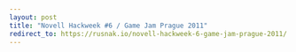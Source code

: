 ```yaml
---
layout: post
title: "Novell Hackweek #6 / Game Jam Prague 2011"
redirect_to: https://rusnak.io/novell-hackweek-6-game-jam-prague-2011/
---
```

